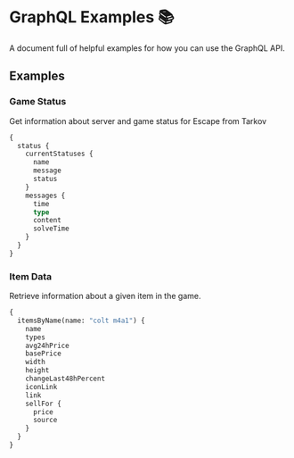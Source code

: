 # GraphQL Examples 📚

A document full of helpful examples for how you can use the GraphQL API.

## Examples

### Game Status

Get information about server and game status for Escape from Tarkov

```graphql
{
  status {
    currentStatuses {
      name
      message
      status
    }
    messages {
      time
      type
      content
      solveTime
    }
  }
}
```

### Item Data

Retrieve information about a given item in the game.

```graphql
{
  itemsByName(name: "colt m4a1") {
    name
    types
    avg24hPrice
    basePrice
    width
    height
    changeLast48hPercent
    iconLink
    link
    sellFor {
      price
      source
    }
  }
}
```
